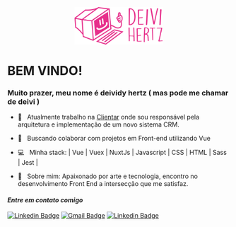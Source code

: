 <p align="center">
  <img text-align="center" width="200px" src="https://github.com/dhertzb/deivihertz/blob/main/assets/images/logo.svg">
</p>

# BEM VINDO! 

### Muito prazer, meu nome é deividy hertz ( mas pode me chamar de deivi )
-   :office: &nbsp; Atualmente trabalho na [Clientar](https://github.com/clientarcrm) onde sou responsável pela arquitetura e implementação de um novo sistema CRM.

- :purple_heart: &nbsp; Buscando colaborar com projetos em Front-end utilizando Vue

- :computer: &nbsp; Minha stack:  | Vue | Vuex | NuxtJs | Javascript | CSS | HTML | Sass | Jest |

- 💬  &nbsp; Sobre mim: Apaixonado por arte e tecnologia, encontro no desenvolvimento Front End a intersecção que me satisfaz.

#### *Entre em contato comigo*<br/>

 [![Linkedin Badge](https://img.shields.io/badge/-DeiviHertz-blue?style=flat&logo=Linkedin&logoColor=white&link=https://www.linkedin.com/in/dhertzb/)](https://www.linkedin.com/in/dhertzb/)
[![Gmail Badge](https://img.shields.io/badge/-dhertzb@gmail.com-c14438?style=flat&logo=Gmail&logoColor=white&link=mailto:dhertzb@gmail.com)](mailto:dhertzb@gmail.com)
 [![Linkedin Badge](https://img.shields.io/badge/-DeiviHertz-0057ff?style=flat&logo=Behance&logoColor=white&link=https://www.behance.net/deivihertz)](https://www.behance.net/deivihertz)

<!--
**dhertzb/dhertzb** is a ✨ _special_ ✨ repository because its `README.md` (this file) appears on your GitHub profile.

Here are some ideas to get you started:

- 🔭 I’m currently working on ...
- 🌱 I’m currently learning ...
- 👯 I’m looking to collaborate on ...
- 🤔 I’m looking for help with ...
- 💬 Ask me about ...
- 📫 How to reach me: ...
- 😄 Pronouns: ...
- ⚡ Fun fact: ...
-->
